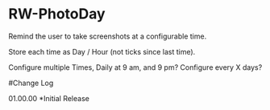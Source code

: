 # RW-PhotoDay

Remind the user to take screenshots at a configurable time.

Store each time as Day / Hour (not ticks since last time).

Configure multiple Times, Daily at 9 am, and 9 pm?
Configure every X days?

#Change Log

01.00.00
*Initial Release
